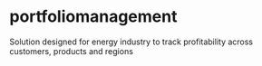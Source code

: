 # portfoliomanagement
Solution designed for energy industry to track profitability across customers, products and regions
